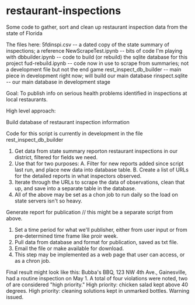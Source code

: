 # restaurant-inspections
Some code to gather, sort and clean up restaurant inspection data from the state of Florida

The files here:
5fdinspi.csv -- a dated copy of the state summary of inspections; a reference
NewScrapeTest.ipynb -- bits of code I'm playing with
dbbuilder.ipynb -- code to build (or rebuild) the sqlite database for this project
fud-rebuild.ipynb -- code now in use to scrape from summaries; not a development file but not the end game
rest_inspect_db_builder -- main piece in development right now; will build our main database
rinspect.sqlite -- our main database in development stage

Goal: To publish info on serious health problems identified in inspections at local restaurants.

High level approach:

Build database of restaurant inspection information

Code for this script is currently in development in the file rest_inspect_db_builder
1. Get data from state summary reporton restaurant inspections in our district, filtered for fields we need.
2. Use that for two purposes:
A. Filter for new reports added since script last run, and place new data into database table.
B. Create a list of URLs for the detailed reports in what inspectors observed.
3. Iterate through the URLs to scrape the data of observations, clean that up, and save into a separate table in the database.
4. All of the above may be set as a chon job to run daily so the load on state servers isn't so heavy.

Generate report for publication // this might be a separate script from above.
1. Set a time period for what we'll publisher, either from user input or from pre-determined time frame like proir week.
2. Pull data from database and format for publication, saved as txt file.
3. Email the file or make available for download.
4. This step may be implemented as a web page that user can access, or as a chron job.

Final result might look like this:
Bubba's BBQ, 123 NW 4th Ave., Gainesville, had a routine inspection on May 1.
A total of four violations were noted, two of are considered "high priority."
High priority: chicken salad kept above 40 degrees. High priority: cleaning
solutions kept in unmarked bottles. Warning issued.

